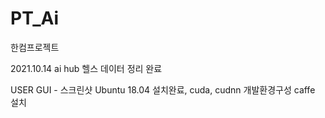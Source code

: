 # PT_Ai
한컴프로젝트 

2021.10.14
ai hub 헬스 데이터 정리 완료 

USER GUI - 스크린샷 
Ubuntu 18.04 설치완료, cuda, cudnn 개발환경구성 caffe 설치
